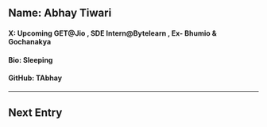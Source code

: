 ## Name: Abhay Tiwari
#### X: Upcoming GET@Jio , SDE Intern@Bytelearn , Ex- Bhumio & Gochanakya
#### Bio: Sleeping
#### GitHub: TAbhay

-------------------------------------------------------------------------------------
## Next Entry 
